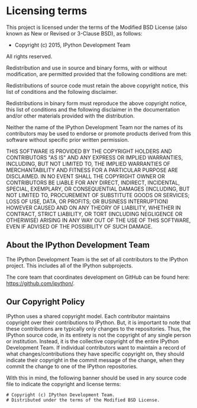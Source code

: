 # Licensing terms

This project is licensed under the terms of the Modified BSD License
(also known as New or Revised or 3-Clause BSD), as follows:

- Copyright (c) 2015, IPython Development Team

All rights reserved.

Redistribution and use in source and binary forms, with or without
modification, are permitted provided that the following conditions are met:

Redistributions of source code must retain the above copyright notice, this
list of conditions and the following disclaimer.

Redistributions in binary form must reproduce the above copyright notice, this
list of conditions and the following disclaimer in the documentation and/or
other materials provided with the distribution.

Neither the name of the IPython Development Team nor the names of its
contributors may be used to endorse or promote products derived from this
software without specific prior written permission.

THIS SOFTWARE IS PROVIDED BY THE COPYRIGHT HOLDERS AND CONTRIBUTORS "AS IS" AND
ANY EXPRESS OR IMPLIED WARRANTIES, INCLUDING, BUT NOT LIMITED TO, THE IMPLIED
WARRANTIES OF MERCHANTABILITY AND FITNESS FOR A PARTICULAR PURPOSE ARE
DISCLAIMED.  IN NO EVENT SHALL THE COPYRIGHT OWNER OR CONTRIBUTORS BE LIABLE
FOR ANY DIRECT, INDIRECT, INCIDENTAL, SPECIAL, EXEMPLARY, OR CONSEQUENTIAL
DAMAGES (INCLUDING, BUT NOT LIMITED TO, PROCUREMENT OF SUBSTITUTE GOODS OR
SERVICES; LOSS OF USE, DATA, OR PROFITS; OR BUSINESS INTERRUPTION) HOWEVER
CAUSED AND ON ANY THEORY OF LIABILITY, WHETHER IN CONTRACT, STRICT LIABILITY,
OR TORT (INCLUDING NEGLIGENCE OR OTHERWISE) ARISING IN ANY WAY OUT OF THE USE
OF THIS SOFTWARE, EVEN IF ADVISED OF THE POSSIBILITY OF SUCH DAMAGE.

## About the IPython Development Team

The IPython Development Team is the set of all contributors to the IPython project.
This includes all of the IPython subprojects.

The core team that coordinates development on GitHub can be found here:
https://github.com/ipython/.

## Our Copyright Policy

IPython uses a shared copyright model. Each contributor maintains copyright
over their contributions to IPython. But, it is important to note that these
contributions are typically only changes to the repositories. Thus, the IPython
source code, in its entirety is not the copyright of any single person or
institution.  Instead, it is the collective copyright of the entire IPython
Development Team.  If individual contributors want to maintain a record of what
changes/contributions they have specific copyright on, they should indicate
their copyright in the commit message of the change, when they commit the
change to one of the IPython repositories.

With this in mind, the following banner should be used in any source code file
to indicate the copyright and license terms:

    # Copyright (c) IPython Development Team.
    # Distributed under the terms of the Modified BSD License.
